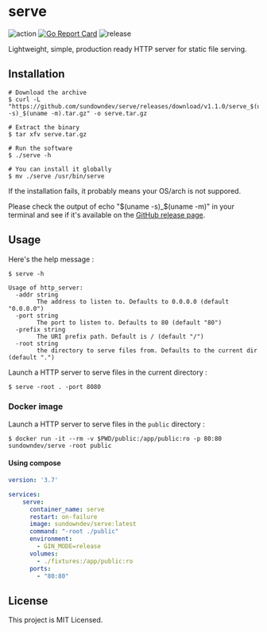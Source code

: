 # serve

![action](https://img.shields.io/endpoint.svg?url=https://actions-badge.atrox.dev/sundowndev/serve/badge?ref=master)
[![Go Report Card](https://goreportcard.com/badge/github.com/sundowndev/serve)](https://goreportcard.com/report/github.com/sundowndev/serve)
![release](https://img.shields.io/github/release/SundownDEV/serve.svg)

Lightweight, simple, production ready HTTP server for static file serving.

## Installation

```
# Download the archive
$ curl -L "https://github.com/sundowndev/serve/releases/download/v1.1.0/serve_$(uname -s)_$(uname -m).tar.gz" -o serve.tar.gz

# Extract the binary
$ tar xfv serve.tar.gz

# Run the software
$ ./serve -h

# You can install it globally
$ mv ./serve /usr/bin/serve
```

If the installation fails, it probably means your OS/arch is not suppored.

Please check the output of echo "$(uname -s)_$(uname -m)" in your terminal and see if it's available on the [GitHub release page](https://github.com/sundowndev/serve/releases).

## Usage

Here's the help message :

```
$ serve -h

Usage of http_server:
  -addr string
    	The address to listen to. Defaults to 0.0.0.0 (default "0.0.0.0")
  -port string
    	The port to listen to. Defaults to 80 (default "80")
  -prefix string
    	The URI prefix path. Default is / (default "/")
  -root string
    	the directory to serve files from. Defaults to the current dir (default ".")
```

Launch a HTTP server to serve files in the current directory :

```
$ serve -root . -port 8080 
```

### Docker image

Launch a HTTP server to serve files in the `public` directory :

```
$ docker run -it --rm -v $PWD/public:/app/public:ro -p 80:80 sundowndev/serve -root public
```

#### Using compose

```yml
version: '3.7'

services:
    serve:
      container_name: serve
      restart: on-failure
      image: sundowndev/serve:latest
      command: "-root ./public"
      environment:
        - GIN_MODE=release
      volumes:
        - ./fixtures:/app/public:ro
      ports:
        - "80:80"
```

## License

This project is MIT Licensed.
